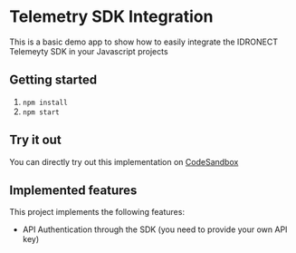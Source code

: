# Telemetry SDK Integration

This is a basic demo app to show how to easily integrate the IDRONECT Telemeyty SDK in your Javascript projects

## Getting started

1. `npm install`
2. `npm start`

## Try it out

You can directly try out this implementation on [CodeSandbox](https://codesandbox.io/s/github/IDRONECT/Telemetry-SDK-integration)

## Implemented features

This project implements the following features:

- API Authentication through the SDK (you need to provide your own API key)